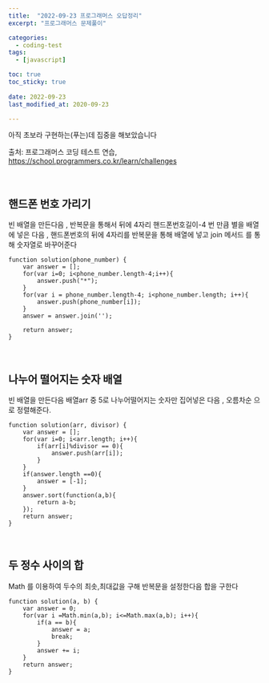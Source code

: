 ```yaml
---
title:  "2022-09-23 프로그래머스 오답정리" 
excerpt: "프로그래머스 문제풀이"

categories:
  - coding-test
tags:
  - [javascript]

toc: true
toc_sticky: true
 
date: 2022-09-23
last_modified_at: 2020-09-23

---
```


아직 초보라 구현하는(푸는)데 집중을 해보았습니다 

출처: 프로그래머스 코딩 테스트 연습, https://school.programmers.co.kr/learn/challenges

<br>

## 핸드폰 번호 가리기
빈 배열을 만든다음 , 반복문을 통해서 뒤에 4자리 핸드폰번호길이-4 번 만큼 별을 배열에 넣은 다음 , 핸드폰번호의 뒤에 4자리를 반복문을 통해 배열에 넣고 join 메서드 를 통해 숫자열로 바꾸어준다 
```
function solution(phone_number) {
    var answer = [];
    for(var i=0; i<phone_number.length-4;i++){
        answer.push("*");
    }
    for(var i = phone_number.length-4; i<phone_number.length; i++){
        answer.push(phone_number[i]);
    }
    answer = answer.join('');

    return answer;
}
```

<br>

## 나누어 떨어지는 숫자  배열
빈 배열을 만든다음 배열arr 중 5로 나누어떨어지는 숫자만 집어넣은 다음 , 오름차순 으로 정렬해준다.
```
function solution(arr, divisor) {
    var answer = [];
    for(var i=0; i<arr.length; i++){
        if(arr[i]%divisor == 0){
            answer.push(arr[i]);
        }
    }
    if(answer.length ==0){
        answer = [-1];
    }
    answer.sort(function(a,b){
        return a-b;
    });
    return answer;
}
```

<br>

## 두 정수 사이의 합
Math 를 이용하여 두수의 최솟,최대값을 구해 반복문을 설정한다음 합을 구한다
```
function solution(a, b) {
    var answer = 0;
    for(var i =Math.min(a,b); i<=Math.max(a,b); i++){
        if(a == b){
            answer = a;
            break;
        }
        answer += i;
    }
    return answer;
}
```
    